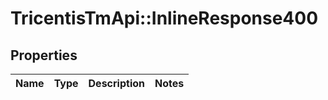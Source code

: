 # TricentisTmApi::InlineResponse400

## Properties
Name | Type | Description | Notes
------------ | ------------- | ------------- | -------------

